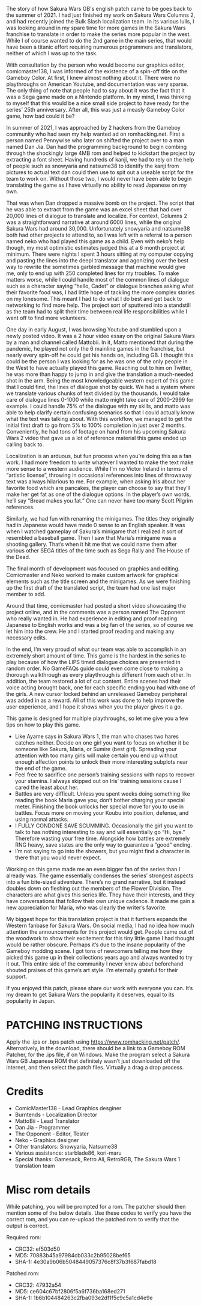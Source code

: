 The story of how Sakura Wars GB's english patch came to be goes back to the summer of 2021. I had just finished my work on Sakura Wars Columns 2, and had recently joined the Bulk Slash localization team. In its various lulls, I was looking around in my spare time for more games in the Sakura Wars franchise to translate in order to make the series more popular in the west. While I of course wanted to do the 2nd game in the main series, that would have been a titanic effort requiring numerous programmers and translators, neither of which I was up to the task.

With consultation by the person who would become our graphics editor, comicmaster138, I was informed of the existence of a spin-off title on the Gameboy Color. At first, I knew almost nothing about it. There were no playthroughs on American Youtube, and documentation was very sparse. The only thing of note that people had to say about it was the fact that it was a Sega game made on a Nintendo platform. In my mind, I was thinking to myself that this would be a nice small side project to have ready for the series’ 25th anniversary. After all, this was just a measly Gameboy Color game, how bad could it be? 

In summer of 2021, I was approached by 2 hackers from the Gameboy community who had seen my help wanted ad on romhacking.net. First a person named Pennywise who later on shifted the project over to a man named Dan Jia. Dan had the programming background to begin combing through the shockingly large 4MB rom and helped to kickstart the project by extracting a font sheet. Having hundreds of kanji, we had to rely on the help of people such as snowyaria and natsume38 to identify the kanji from pictures to actual text dan could then use to spit out a useable script for the team to work on. Without those two, I would never have been able to begin translating the game as I have virtually no ability to read Japanese on my own.

That was when Dan dropped a massive bomb on the project. The script that he was able to extract from the game was an excel sheet that had over 20,000 lines of dialogue to translate and localize. For context, Columns 2 was a straightforward narrative at around 6000 lines, while the original Sakura Wars had around 30,000. Unfortunately snowyaria and natsume38 both had other projects to attend to, so I was left with a referral to a person named neko who had played this game as a child. Even with neko’s help though, my most optimistic estimates judged this at a 6 month project at minimum. There were nights I spent 3 hours sitting at my computer copying and pasting the lines into the deepl translator and agonizing over the best way to rewrite the sometimes garbled message that machine would give me, only to end up with 250 completed lines for my troubles. To make matters worse, while I could handle most of the common lines of dialogue such as a character saying “hello, Cadet” or dialogue branches asking what their favorite food was, I had little hope of tackling the more complex stories on my lonesome. This meant I had to do what I do best and get back to networking to find more help. The project sort of sputtered into a standstill as the team had to split their time between real life responsibilities while I went off to find more volunteers. 

One day in early August, I was browsing Youtube and stumbled upon a newly posted video. It was a 2 hour video essay on the original Sakura Wars by a man and channel called Mattobii. In it, Matto mentioned that during the pandemic, he played not only the 6 mainline games in the franchise, but nearly every spin-off he could get his hands on, including GB. I thought this could be the person I was looking for as he was one of the only people in the West to have actually played this game. Reaching out to him on Twitter, he was more than happy to jump in and give the translation a much-needed shot in the arm. Being the most knowledgeable western expert of this game that I could find, the lines of dialogue shot by quick. We had a system where we translate various chunks of text divided by the thousands. I would take care of dialogue lines 0-1000 while matto might take care of 2000-2999 for example. I could handle 75% of the dialogue with my skills, and matto was able to help clarify certain confusing scenarios so that I could actually know what the text was talking about. With this workflow, we managed to get the initial first draft to go from 5% to 100% completion in just over 2 months. Conveniently, he had tons of footage on hand from his upcoming Sakura Wars 2 video that gave us a lot of reference material this game ended up calling back to.

Localization is an arduous, but fun process when you’re doing this as a fan work. I had more freedom to write whatever I wanted to make the text make more sense to a western audience. While I’m no Victor Ireland in terms of “artistic license”, throwing in occasional references into lines of throwaway text was always hilarious to me. For example, when asking Iris about her favorite food which are pancakes, the player can choose to say that they’ll make her get fat as one of the dialogue options. In the player’s own words, he’ll say “Bread makes you fat.” One can never have too many Scott Pilgrim references.

Similarly, we had fun with renaming the minigames. The titles they originally had in Japanese would have made 0 sense to an English speaker. It was when I watched gameplay of Sakura’s minigame that I realized it sort of resembled a baseball game. Then I saw that Maria’s minigame was a shooting gallery. That’s when it hit me that we could name them after various other SEGA titles of the time such as Sega Rally and The House of the Dead. 

The final month of development was focused on graphics and editing. Comicmaster and Neko worked to make custom artwork for graphical elements such as the title screen and the minigames. As we were finishing up the first draft of the translated script, the team had one last major member to add.

Around that time, comicmaster had posted a short video showcasing the project online, and in the comments was a person named The Opponent who really wanted in. He had experience in editing and proof reading Japanese to English works and was a big fan of the series, so of course we let him into the crew. He and I started proof reading and making any necessary edits.

In the end, I’m very proud of what our team was able to accomplish in an extremely short amount of time. This game is the hardest in the series to play because of how the LIPS timed dialogue choices are presented in random order. No GameFAQs guide could even come close to making a thorough walkthrough as every playthrough is different from each other. In addition, the team restored a lot of cut content. Entire scenes had their voice acting brought back, one for each specific ending you had with one of the girls. A new cursor locked behind an unreleased Gameboy peripheral was added in as a reward. All of this work was done to help improve the user experience, and I hope it shows when you the player gives it a go. 

This game is designed for multiple playthroughs, so let me give you a few tips on how to play this game. 
* Like Ayame says in Sakura Wars 1, the man who chases two hares catches neither. Decide on one girl you want to focus on whether it be someone like Sakura, Maria, or Sumire (best girl). Spreading your attention with too many girls will make certain you end up without enough affection points to unlock their more interesting subplots near the end of the game.
* Feel free to sacrifice one person’s training sessions with naps to recover your stamina. I always skipped out on Iris’ training sessions cause I cared the least about her.
* Battles are very difficult. Unless you spent weeks doing something like reading the book Maria gave you, don’t bother charging your special meter. Finishing the book unlocks her special move for you to use in battles. Focus more on moving your Koubu into position, defense, and using normal attacks.
* I FULLY CONDONE SAVE SCUMMING. Occasionally the girl you want to talk to has nothing interesting to say and will essentially go “Hi, bye.” Therefore wasting your free time. Alongside how battles are extremely RNG heavy, save states are the only way to guarantee a “good” ending.
* I’m not saying to go into the showers, but you might find a character in there that you would never expect. 

Working on this game made me an even bigger fan of the series than I already was. The game essentially condenses the series’ strongest aspects into a fun bite-sized adventure. There’s no grand narrative, but it instead doubles down on fleshing out the members of the Flower Division. The characters are what gives this series life. They have their interests, and they have conversations that follow their own unique cadence. It made me gain a new appreciation for Maria, who was clearly the writer’s favorite. 

My biggest hope for this translation project is that it furthers expands the Western fanbase for Sakura Wars. On social media, I had no idea how much attention the announcements for this project would get. People came out of the woodwork to show their excitement for this tiny little game I had thought would be rather obscure. Perhaps it’s due to the insane popularity of the Gameboy modding scene. I got tons of newcomers telling me how they picked this game up in their collections years ago and always wanted to try it out. This entire side of the community I never knew about beforehand shouted praises of this game’s art style. I’m eternally grateful for their support. 

If you enjoyed this patch, please share our work with everyone you can. It’s my dream to get Sakura Wars the popularity it deserves, equal to its popularity in Japan.

# PATCHING INSTRUCTIONS
Apply the .ips or .bps patch using https://www.romhacking.net/patch/. Alternatively, in the download, there should be a link to a Gameboy ROM Patcher, for the .ips file, if on Windows. Make the program select a Sakura Wars GB Japanese ROM that definitely wasn’t just downloaded off the internet, and then select the patch files. Virtually a drag a drop process.

# Credits
* ComicMaster138 - Lead Graphics desginer
* Burntends - Localization Director
* MattoBii - Lead Translator
* Dan Jia - Programmer
* The Opponent - Editor, Tester
* Neko - Graphics designer
* Other translators: Snowyaria, Natsume38
* Various assistance: starblade86, kori-maru
* Special thanks: Gamesack, Retro Ali, RetroRGB, The Sakura Wars 1 translation team

# Misc rom details
While patching, you will be prompted for a rom. The patcher should then mention some of the below details. Use these codes to verify you have the correct rom, and you can re-upload the patched rom to verify that the output is correct.

Required rom:
* CRC32: ef503d50
* MD5: 70883b45a97984cb033c2b95028bef65
* SHA-1: 4e30a9b06b5048449057376c8f37b3f687fabd18

Patched rom:
* CRC32: 47932a54
* MD5: ce604c67bf2806f5a6f736ba168ed271
* SHA-1: 1b6b104484263c2fba093e2df1f5c9c5a1cd4e9e